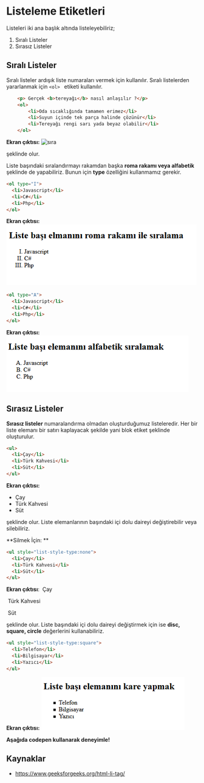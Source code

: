 # Listeleme Etiketleri

Listeleri iki ana başlık altında listeleyebiliriz;
1. Sıralı Listeler
2. Sırasız Listeler

##  Sıralı Listeler
Sıralı listeler ardışık liste numaraları vermek için kullanılır. Sıralı listelerden yararlanmak için `<ol> ` etiketi kullanılır.

````html
    <p> Gerçek <b>tereyağı</b> nasıl anlaşılır ?</p>
    <ol>
        <li>Oda sıcaklığında tamamen erimez</li>
        <li>Suyun içinde tek parça halinde çözünür</li>
        <li>Tereyağı rengi sarı yada beyaz olabilir</li>
    </ol>
````

**Ekran çıktısı:**
![sıra](https://github.com/Kodluyoruz/taskforce/raw/main/html/listelerle-calismak/figures/sıra.PNG)

şeklinde olur.

Liste başındaki sıralandırmayı rakamdan başka **roma rakamı veya alfabetik** şeklinde de yapabiliriz. Bunun için **type** özelliğini kullanmamız gerekir.

````html
<ol type="I">
  <li>Javascript</li>
  <li>C#</li>
  <li>Php</li>
</ol>
````

**Ekran çıktısı:**
![siralama](https://github.com/Kodluyoruz/taskforce/raw/main/html/listelerle-calismak/figures/siralama.png)

````html
<ol type="A">
  <li>Javascript</li>
  <li>C#</li>
  <li>Php</li>
</ol>
````

**Ekran çıktısı:**
![alfabetik](https://github.com/Kodluyoruz/taskforce/raw/main/html/listelerle-calismak/figures/alfabetik.PNG)

## Sırasız Listeler 
**Sırasız listeler** numaralandırma olmadan oluşturduğumuz  listeleredir. Her bir liste elemanı bir satırı kaplayacak şekilde yani blok etiket şeklinde oluşturulur.

````html
<ul>
  <li>Çay</li>
  <li>Türk Kahvesi</li>
  <li>Süt</li>
</ul> 
````

**Ekran çıktısı:**
- Çay
- Türk Kahvesi
- Süt

şeklinde olur. Liste elemanlarının başındaki içi dolu daireyi değiştirebilir veya silebiliriz.

**Silmek İçin: **
````html
<ul style="list-style-type:none">
  <li>Çay</li>
  <li>Türk Kahvesi</li>
  <li>Süt</li>
</ul>
````
**Ekran çıktısı**:
​       Çay

​       Türk Kahvesi

​       Süt

şeklinde olur. Liste başındaki içi dolu daireyi değiştirmek için ise **disc, square, circle** değerlerini kullanabiliriz.

````html
<ul style="list-style-type:square">
  <li>Telefon</li>
  <li>Bilgisayar</li>
  <li>Yazıcı</li>
</ul>
````

**Ekran çıktısı:**
![kare](https://github.com/Kodluyoruz/taskforce/raw/main/html/listelerle-calismak/figures/kare.PNG)

**Aşağıda codepen kullanarak deneyimle!**

## Kaynaklar

- https://www.geeksforgeeks.org/html-li-tag/
